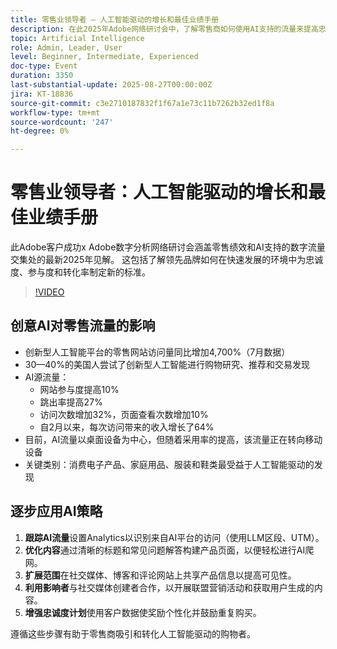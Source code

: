 ```yaml
---
title: 零售业领导者 — 人工智能驱动的增长和最佳业绩手册
description: 在此2025年Adobe网络研讨会中，了解零售商如何使用AI支持的流量来提高忠诚度、参与度和转化率。
topic: Artificial Intelligence
role: Admin, Leader, User
level: Beginner, Intermediate, Experienced
doc-type: Event
duration: 3350
last-substantial-update: 2025-08-27T00:00:00Z
jira: KT-18836
source-git-commit: c3e2710187832f1f67a1e73c11b7262b32ed1f8a
workflow-type: tm+mt
source-wordcount: '247'
ht-degree: 0%

---
```



# 零售业领导者：人工智能驱动的增长和最佳业绩手册

此Adobe客户成功x Adobe数字分析网络研讨会涵盖零售绩效和AI支持的数字流量交集处的最新2025年见解。 这包括了解领先品牌如何在快速发展的环境中为忠诚度、参与度和转化率制定新的标准。

>[!VIDEO](https://video.tv.adobe.com/v/3471272/?learn=on&enablevpops)

## 创意AI对零售流量的影响

* 创新型人工智能平台的零售网站访问量同比增加4,700%（7月数据）
* 30—40%的美国人尝试了创新型人工智能进行购物研究、推荐和交易发现
* AI源流量：
   * 网站参与度提高10%
   * 跳出率提高27%
   * 访问次数增加32%，页面查看次数增加10%
   * 自2月以来，每次访问带来的收入增长了64%
* 目前，AI流量以桌面设备为中心，但随着采用率的提高，该流量正在转向移动设备
* 关键类别：消费电子产品、家庭用品、服装和鞋类最受益于人工智能驱动的发现

## 逐步应用AI策略

1. **跟踪AI流量**&#x200B;设置Analytics以识别来自AI平台的访问（使用LLM区段、UTM）。
1. **优化内容**&#x200B;通过清晰的标题和常见问题解答构建产品页面，以便轻松进行AI爬网。
1. **扩展范围**&#x200B;在社交媒体、博客和评论网站上共享产品信息以提高可见性。
1. **利用影响者**&#x200B;与社交媒体创建者合作，以开展联盟营销活动和获取用户生成的内容。
1. **增强忠诚度计划**&#x200B;使用客户数据使奖励个性化并鼓励重复购买。

遵循这些步骤有助于零售商吸引和转化人工智能驱动的购物者。
